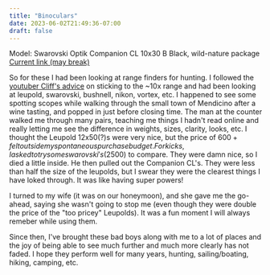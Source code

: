 ```yaml
---
title: "Binoculars"
date: 2023-06-02T21:49:36-07:00
draft: false
---
```


Model: Swarovski Optik Companion CL 10x30 B 
Black, wild-nature package
[Current link (may break)](https://www.swarovskioptik.com/at/en/hunting/products/binoculars/cl/cl-companion/cl-companion-10x30/5603928)


So for these I had been looking at range finders for hunting. I followed the [youtuber Cliff's advice](https://www.youtube.com/watch?v=Aqy7QGcNxbE&t=1113s) on sticking to the ~10x range and had been looking at leupold, swarovski, bushnell, nikon, vortex, etc. I happened to see some spotting scopes while walking through the small town of Mendicino after a wine tasting, and popped in just before closing time. The man at the counter walked me through many pairs, teaching me things I hadn't read online and really letting me see the difference in weights, sizes, clarity, looks, etc. I thought the Leupold 12x50(?)s were very nice, but the price of $600+ felt outside my spontaneous purchase budget. For kicks, I asked to try some swarovski's ($2500) to compare. They were damn nice, so I died a little inside. He then pulled out the Companion CL's. They were less than half the size of the leupolds, but I swear they were the clearest things I have loked through. It was like having super powers!

I turned to my wife (it was on our honeymoon), and she gave me the go-ahead, saying she wasn't going to stop me (even though they were double the price of the "too pricey" Leupolds). It was a fun moment I will always remeber while using them.

Since then, I've brought these bad boys along with me to a lot of places and the joy of being able to see much further and much more clearly has not faded. I hope they perform well for many years, hunting, sailing/boating, hiking, camping, etc. 